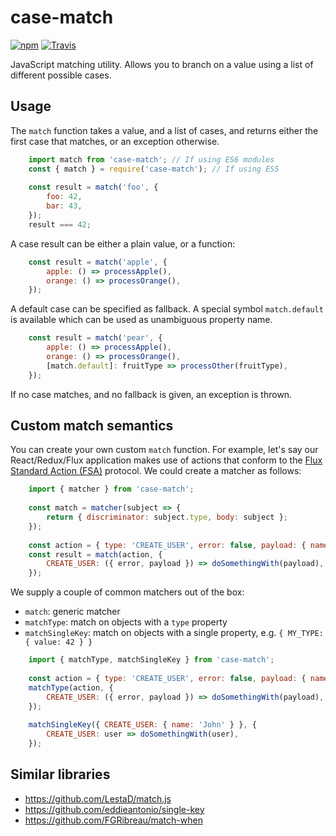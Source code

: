 
# case-match

[![npm](https://img.shields.io/npm/v/case-match.svg)](https://www.npmjs.com/package/case-match)
[![Travis](https://img.shields.io/travis/mkrause/case-match.svg)](https://travis-ci.org/mkrause/case-match)

JavaScript matching utility. Allows you to branch on a value using a list of different possible cases.


## Usage

The `match` function takes a value, and a list of cases, and returns either the first case that matches, or an exception otherwise.

```js
    import match from 'case-match'; // If using ES6 modules
    const { match } = require('case-match'); // If using ES5
    
    const result = match('foo', {
        foo: 42,
        bar: 43,
    });
    result === 42;
```

A case result can be either a plain value, or a function:

```js
    const result = match('apple', {
        apple: () => processApple(),
        orange: () => processOrange(),
    });
```

A default case can be specified as fallback. A special symbol `match.default` is available which can be used as unambiguous property name.

```js
    const result = match('pear', {
        apple: () => processApple(),
        orange: () => processOrange(),
        [match.default]: fruitType => processOther(fruitType),
    });
```

If no case matches, and no fallback is given, an exception is thrown.


## Custom match semantics

You can create your own custom `match` function. For example, let's say our React/Redux/Flux application makes use of actions that conform to the [Flux Standard Action (FSA)](https://github.com/acdlite/flux-standard-action) protocol. We could create a matcher as follows:

```js
    import { matcher } from 'case-match';
    
    const match = matcher(subject => {
        return { discriminator: subject.type, body: subject };
    });
    
    const action = { type: 'CREATE_USER', error: false, payload: { name: 'John' } };
    const result = match(action, {
        CREATE_USER: ({ error, payload }) => doSomethingWith(payload),
    });
```

We supply a couple of common matchers out of the box:

- `match`: generic matcher
- `matchType`: match on objects with a `type` property
- `matchSingleKey`: match on objects with a single property, e.g. `{ MY_TYPE: { value: 42 } }`

```js
    import { matchType, matchSingleKey } from 'case-match';
    
    const action = { type: 'CREATE_USER', error: false, payload: { name: 'John' } };
    matchType(action, {
        CREATE_USER: ({ error, payload }) => doSomethingWith(payload),
    });
    
    matchSingleKey({ CREATE_USER: { name: 'John' } }, {
        CREATE_USER: user => doSomethingWith(user),
    });
```


## Similar libraries

- https://github.com/LestaD/match.js
- https://github.com/eddieantonio/single-key
- https://github.com/FGRibreau/match-when
